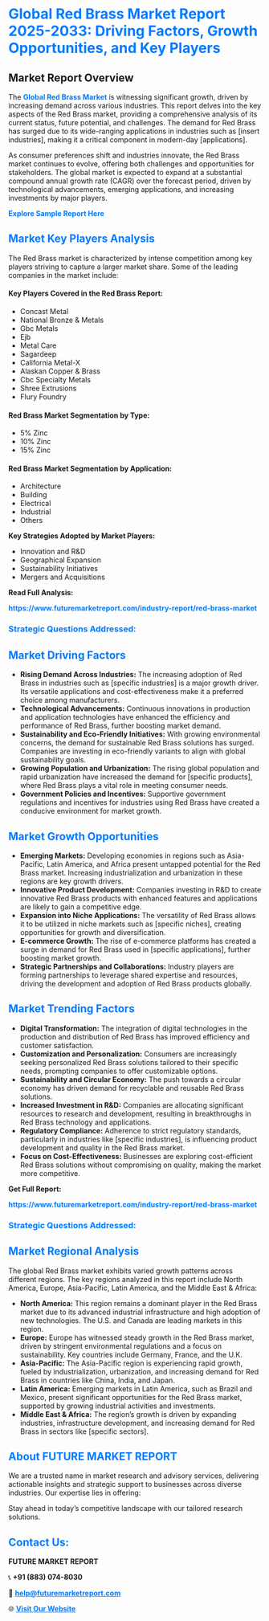 <h1 style="color: #007BFF;">Global Red Brass Market Report 2025-2033: Driving Factors, Growth Opportunities, and Key Players</h1>

<section id="overview">
<h2>Market Report Overview</h2>
<p>The <a href="https://www.futuremarketreport.com/industry-report/red-brass-market" style="color: #007BFF; text-decoration: none;"><strong>Global Red Brass Market</strong></a> is witnessing significant growth, driven by increasing demand across various industries. This report delves into the key aspects of the Red Brass market, providing a comprehensive analysis of its current status, future potential, and challenges. The demand for Red Brass has surged due to its wide-ranging applications in industries such as [insert industries], making it a critical component in modern-day [applications].</p>
<p>As consumer preferences shift and industries innovate, the Red Brass market continues to evolve, offering both challenges and opportunities for stakeholders. The global market is expected to expand at a substantial compound annual growth rate (CAGR) over the forecast period, driven by technological advancements, emerging applications, and increasing investments by major players.</p>
</section>

<section id="overview">
<p><a href="https://www.futuremarketreport.com/request-sample/reportId=31041" style="color: #007BFF; text-decoration: none;"><strong>Explore Sample Report Here</strong></a></p>
</section>

<section id="key-players">
<h2 style="color: #007BFF;">Market Key Players Analysis</h2>
<p>The Red Brass market is characterized by intense competition among key players striving to capture a larger market share. Some of the leading companies in the market include:</p>
<h4>Key Players Covered in the Red Brass Report:</h4>
<ul><li>Concast Metal</li><li>National Bronze &amp; Metals</li><li>Gbc Metals</li><li>Ejb</li><li>Metal Care</li><li>Sagardeep</li><li>California Metal-X</li><li>Alaskan Copper &amp; Brass</li><li>Cbc Specialty Metals</li><li>Shree Extrusions</li><li>Flury Foundry</li></ul>
<h4>Red Brass Market Segmentation by Type:</h4>
<ul><li>5% Zinc</li><li>10% Zinc</li><li>15% Zinc</li></ul>

<h4>Red Brass Market Segmentation by Application:</h4>
<ul><li>Architecture</li><li>Building</li><li>Electrical</li><li>Industrial</li><li>Others</li></ul>
<p><strong>Key Strategies Adopted by Market Players:</strong></p>
<ul>
<li>Innovation and R&D</li>
<li>Geographical Expansion</li>
<li>Sustainability Initiatives</li>
<li>Mergers and Acquisitions</li>
</ul>
</section>

<section>
<p><strong>Read Full Analysis: </strong></p><a href="https://www.futuremarketreport.com/industry-report/red-brass-market" style="color: #007BFF; text-decoration: none;"><strong>https://www.futuremarketreport.com/industry-report/red-brass-market</strong></a>
<h3 style="color: #007BFF;">Strategic Questions Addressed:</h3>
</section>

<section id="driving-factors">
<h2 style="color: #007BFF;">Market Driving Factors</h2>
<ul>
<li><strong>Rising Demand Across Industries:</strong> The increasing adoption of Red Brass in industries such as [specific industries] is a major growth driver. Its versatile applications and cost-effectiveness make it a preferred choice among manufacturers.</li>
<li><strong>Technological Advancements:</strong> Continuous innovations in production and application technologies have enhanced the efficiency and performance of Red Brass, further boosting market demand.</li>
<li><strong>Sustainability and Eco-Friendly Initiatives:</strong> With growing environmental concerns, the demand for sustainable Red Brass solutions has surged. Companies are investing in eco-friendly variants to align with global sustainability goals.</li>
<li><strong>Growing Population and Urbanization:</strong> The rising global population and rapid urbanization have increased the demand for [specific products], where Red Brass plays a vital role in meeting consumer needs.</li>
<li><strong>Government Policies and Incentives:</strong> Supportive government regulations and incentives for industries using Red Brass have created a conducive environment for market growth.</li>
</ul>
</section>

<section id="growth-opportunities">
<h2 style="color: #007BFF;">Market Growth Opportunities</h2>
<ul>
<li><strong>Emerging Markets:</strong> Developing economies in regions such as Asia-Pacific, Latin America, and Africa present untapped potential for the Red Brass market. Increasing industrialization and urbanization in these regions are key growth drivers.</li>
<li><strong>Innovative Product Development:</strong> Companies investing in R&D to create innovative Red Brass products with enhanced features and applications are likely to gain a competitive edge.</li>
<li><strong>Expansion into Niche Applications:</strong> The versatility of Red Brass allows it to be utilized in niche markets such as [specific niches], creating opportunities for growth and diversification.</li>
<li><strong>E-commerce Growth:</strong> The rise of e-commerce platforms has created a surge in demand for Red Brass used in [specific applications], further boosting market growth.</li>
<li><strong>Strategic Partnerships and Collaborations:</strong> Industry players are forming partnerships to leverage shared expertise and resources, driving the development and adoption of Red Brass products globally.</li>
</ul>
</section>

<section id="trending-factors">
<h2 style="color: #007BFF;">Market Trending Factors</h2>
<ul>
<li><strong>Digital Transformation:</strong> The integration of digital technologies in the production and distribution of Red Brass has improved efficiency and customer satisfaction.</li>
<li><strong>Customization and Personalization:</strong> Consumers are increasingly seeking personalized Red Brass solutions tailored to their specific needs, prompting companies to offer customizable options.</li>
<li><strong>Sustainability and Circular Economy:</strong> The push towards a circular economy has driven demand for recyclable and reusable Red Brass solutions.</li>
<li><strong>Increased Investment in R&D:</strong> Companies are allocating significant resources to research and development, resulting in breakthroughs in Red Brass technology and applications.</li>
<li><strong>Regulatory Compliance:</strong> Adherence to strict regulatory standards, particularly in industries like [specific industries], is influencing product development and quality in the Red Brass market.</li>
<li><strong>Focus on Cost-Effectiveness:</strong> Businesses are exploring cost-efficient Red Brass solutions without compromising on quality, making the market more competitive.</li>
</ul>
</section>

<section>
<p><strong>Get Full Report: </strong></p><a href="https://www.futuremarketreport.com/industry-report/red-brass-market" style="color: #007BFF; text-decoration: none;"><strong>https://www.futuremarketreport.com/industry-report/red-brass-market</strong></a>
<h3 style="color: #007BFF;">Strategic Questions Addressed:</h3>
</section>


<section id="regional-analysis">
<h2 style="color: #007BFF;">Market Regional Analysis</h2>
<p>The global Red Brass market exhibits varied growth patterns across different regions. The key regions analyzed in this report include North America, Europe, Asia-Pacific, Latin America, and the Middle East & Africa:</p>
<ul>
<li><strong>North America:</strong> This region remains a dominant player in the Red Brass market due to its advanced industrial infrastructure and high adoption of new technologies. The U.S. and Canada are leading markets in this region.</li>
<li><strong>Europe:</strong> Europe has witnessed steady growth in the Red Brass market, driven by stringent environmental regulations and a focus on sustainability. Key countries include Germany, France, and the U.K.</li>
<li><strong>Asia-Pacific:</strong> The Asia-Pacific region is experiencing rapid growth, fueled by industrialization, urbanization, and increasing demand for Red Brass in countries like China, India, and Japan.</li>
<li><strong>Latin America:</strong> Emerging markets in Latin America, such as Brazil and Mexico, present significant opportunities for the Red Brass market, supported by growing industrial activities and investments.</li>
<li><strong>Middle East & Africa:</strong> The region’s growth is driven by expanding industries, infrastructure development, and increasing demand for Red Brass in sectors like [specific sectors].</li>
</ul>
</section>

<footer>
<h2 style="color: #007BFF;">About FUTURE MARKET REPORT</h2>
<p>We are a trusted name in market research and advisory services, delivering actionable insights and strategic support to businesses across diverse industries. Our expertise lies in offering:</p>

<p>Stay ahead in today’s competitive landscape with our tailored research solutions.</p>

<h2 style="color: #007BFF;">Contact Us:</h2>
<p><strong>FUTURE MARKET REPORT</strong></p>
<p>📞 <strong>+91 (883) 074-8030</strong></p>
<p>📧 <strong><a href="mailto:help@futuremarketreport.com" style="color: #007BFF;">help@futuremarketreport.com</a></strong></p>
<p>🌐 <strong><a href="https://www.futuremarketreport.com/" style="color: #007BFF;">Visit Our Website</a></strong></p>
</footer>